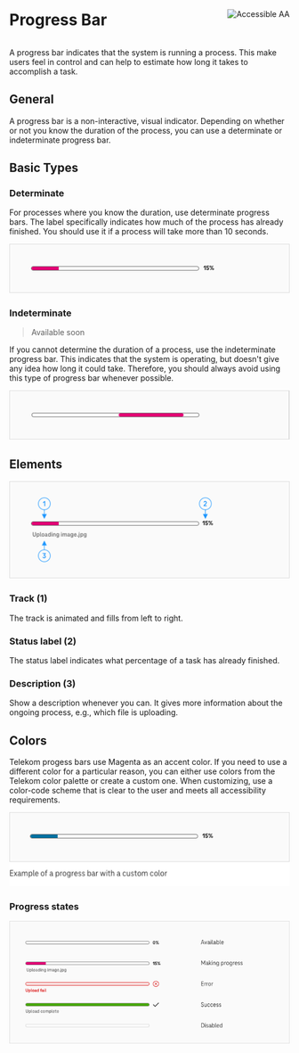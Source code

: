 <div style="display: inline-flex; align-items: center; justify-content: space-between; width: 100%;">
    <h1>Progress Bar</h1>
    <img src="assets/tag-aa.svg" alt="Accessible AA" />
</div>

A progress bar indicates that the system is running a process. This make users feel in control and can help to estimate how long it takes to accomplish a task.

## General

A progress bar is a non-interactive, visual indicator. Depending on whether or not you know the duration of the process, you can use a determinate or indeterminate progress bar.

## Basic Types

### Determinate

For processes where you know the duration, use determinate progress bars. The label specifically indicates how much of the process has already finished. You should use it if a process will take more than 10 seconds.

![Image Name](./img/pb_determinate_procent-done.png)

### Indeterminate

> Available soon

If you cannot determine the duration of a process, use the indeterminate progress bar. This indicates that the system is operating, but doesn't give any idea how long it could take. Therefore, you should always avoid using this type of progress bar whenever possible.

![Image Name](./img/pb-indeterminate.png)

## Elements

![Image Name](./img/pb_elements.png)

### Track (1)

The track is animated and fills from left to right.

### Status label (2)

The status label indicates what percentage of a task has already finished.

### Description (3)

Show a description whenever you can. It gives more information about the ongoing process, e.g., which file is uploading.

## Colors

Telekom progess bars use Magenta as an accent color. If you need to use a different color for a particular reason, you can either use colors from the Telekom color palette or create a custom one. When customizing, use a color-code scheme that is clear to the user and meets all accessibility requirements.

![Image Name](./img/pb-in-custom-color.png)

### Progress states

![Image Name](./img/pb_states.png)
